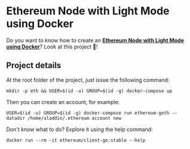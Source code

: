 # Ethereum Node with Light Mode using Docker

Do you want to know how to create an **[Ethereum Node with Light Mode using Docker](https://www.willianantunes.com/blog/2021/12/how-to-set-up-an-ethereum-node-with-light-mode-using-docker/)**? Look at this project 👀!

## Project details

At the root folder of the project, just issue the following command:

    mkdir -p eth && USER=$(id -u) GROUP=$(id -g) docker-compose up

Then you can create an account, for example:

    USER=$(id -u) GROUP=$(id -g) docker-compose run ethereum-geth --datadir /home/aladdin/.ethereum account new

Don't know what to do? Explore it using the help command:

    docker run --rm -it ethereum/client-go:stable --help